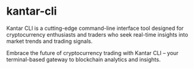 # kantar-cli
Kantar CLI is a cutting-edge command-line interface tool designed for cryptocurrency enthusiasts and traders who seek real-time insights into market trends and trading signals. 

Embrace the future of cryptocurrency trading with Kantar CLI – your terminal-based gateway to blockchain analytics and insights.

